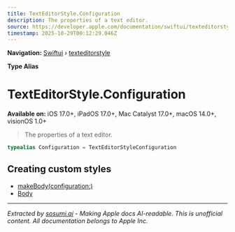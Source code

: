 ```yaml
---
title: TextEditorStyle.Configuration
description: The properties of a text editor.
source: https://developer.apple.com/documentation/swiftui/texteditorstyle/configuration
timestamp: 2025-10-29T00:12:29.046Z
---
```


**Navigation:** [Swiftui](/documentation/swiftui) › [texteditorstyle](/documentation/swiftui/texteditorstyle)

**Type Alias**

# TextEditorStyle.Configuration

**Available on:** iOS 17.0+, iPadOS 17.0+, Mac Catalyst 17.0+, macOS 14.0+, visionOS 1.0+

> The properties of a text editor.

```swift
typealias Configuration = TextEditorStyleConfiguration
```

## Creating custom styles

- [makeBody(configuration:)](/documentation/swiftui/texteditorstyle/makebody(configuration:))
- [Body](/documentation/swiftui/texteditorstyle/body)

---

*Extracted by [sosumi.ai](https://sosumi.ai) - Making Apple docs AI-readable.*
*This is unofficial content. All documentation belongs to Apple Inc.*
